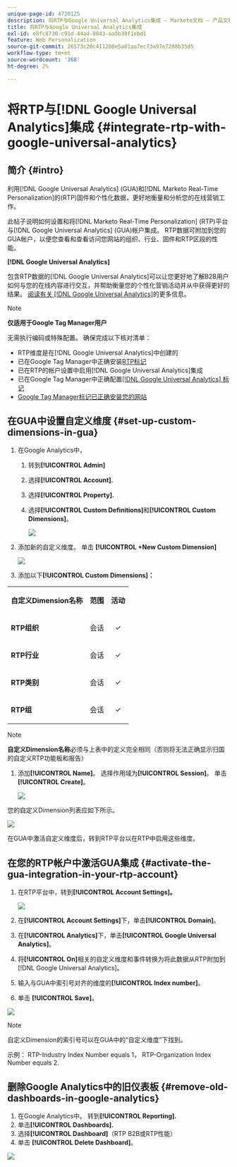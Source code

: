 ```yaml
---
unique-page-id: 4720125
description: 将RTP与Google Universal Analytics集成 — Marketo文档 — 产品文档
title: 将RTP与Google Universal Analytics集成
exl-id: e8fc8730-c91d-44ad-8843-aa5b38f1ebd1
feature: Web Personalization
source-git-commit: 26573c20c411208e5a01aa7ec73a97e7208b35d5
workflow-type: tm+mt
source-wordcount: '368'
ht-degree: 2%

---
```


# 将RTP与[!DNL Google Universal Analytics]集成 {#integrate-rtp-with-google-universal-analytics}

## 简介 {#intro}

利用[!DNL Google Universal Analytics] (GUA)和[!DNL Marketo Real-Time Personalization]的(RTP)固件和个性化数据，更好地衡量和分析您的在线营销工作。

此帖子说明如何设置和将[!DNL Marketo Real-Time Personalization] (RTP)平台与[!DNL Google Universal Analytics] (GUA)帐户集成。 RTP数据可附加到您的GUA帐户，以便您查看和查看访问您网站的组织、行业、固件和RTP区段的性能。

**[!DNL Google Universal Analytics]**

包含RTP数据的[!DNL Google Universal Analytics]可以让您更好地了解B2B用户如何与您的在线内容进行交互，并帮助衡量您的个性化营销活动并从中获得更好的结果。 [阅读有关 [!DNL Google Universal Analytics]](https://support.google.com/analytics/answer/2790010/?hl=en&authuser=1)的更多信息。

>[!NOTE]
>
>**仅适用于Google Tag Manager用户**
>
>无需执行编码或特殊配置。 确保完成以下核对清单：
>
>* RTP维度是在[!DNL Google Universal Analytics]中创建的
>* 已在Google Tag Manager中正确安装[RTP标记](https://docs.marketo.com/display/public/DOCS/Implementing+RTP+using+Google+Tag+Manager)
>* 已在RTP的帐户设置中启用[!DNL Google Universal Analytics]集成
>* 已在Google Tag Manager中正确配置[[!DNL Google Universal Analytics] 标记](https://support.google.com/tagmanager/answer/6107124?hl=en)
>* [Google Tag Manager标记已正确安装您的网站](https://developers.google.com/tag-manager/quickstart)

## 在GUA中设置自定义维度 {#set-up-custom-dimensions-in-gua}

1. 在Google Analytics中，

   1. 转到&#x200B;**[!UICONTROL Admin]**
   1. 选择&#x200B;**[!UICONTROL Account].**
   1. 选择&#x200B;**[!UICONTROL Property].**
   1. 选择&#x200B;**[!UICONTROL Custom Definitions]**&#x200B;和&#x200B;**[!UICONTROL Custom Dimensions]**。

      ![](assets/image2014-11-29-11-3a2-3a32.png)

1. 添加新的自定义维度。 单击 **[!UICONTROL +New Custom Dimension]**

   ![](assets/image2014-11-29-11-3a8-3a16.png)

1. 添加以下&#x200B;**[!UICONTROL Custom Dimensions]：**

<table>
 <tbody>
  <tr>
   <td><p><strong>自定义Dimension名称</strong></p></td>
   <td><p><strong>范围</strong></p></td>
   <td><p><strong>活动</strong></p></td>
  </tr>
  <tr>
   <td><p><strong>RTP组织</strong></p></td>
   <td><p>会话</p></td>
   <td><p align="center">✓</p></td>
  </tr>
  <tr>
   <td><p><strong>RTP行业</strong></p></td>
   <td><p>会话</p></td>
   <td><p align="center">✓</p></td>
  </tr>
  <tr>
   <td><p><strong>RTP类别</strong></p></td>
   <td><p>会话</p></td>
   <td><p align="center">✓</p></td>
  </tr>
  <tr>
   <td><p><strong>RTP组</strong></p></td>
   <td><p>会话</p></td>
   <td><p align="center">✓</p></td>
  </tr>
 </tbody>
</table>

>[!NOTE]
>
>**自定义Dimension名称**&#x200B;必须与上表中的定义完全相同（否则将无法正确显示归国的自定义RTP功能板和报告）

1. 添加&#x200B;**[!UICONTROL Name]**。 选择作用域为&#x200B;**[!UICONTROL Session]**。 单击 **[!UICONTROL Create]**。

   ![](assets/image2014-11-29-11-3a12-3a51.png)

您的自定义Dimension列表应如下所示。

![](assets/image2014-11-29-11-36-50-version-2.png)

在GUA中激活自定义维度后，转到RTP平台以在RTP中启用这些维度。

## 在您的RTP帐户中激活GUA集成 {#activate-the-gua-integration-in-your-rtp-account}

1. 在RTP平台中，转到&#x200B;**[!UICONTROL Account Settings]。**

   ![](assets/image2014-11-29-11-3a27-3a7.png)

1. 在&#x200B;**[!UICONTROL Account Settings]**&#x200B;下，单击&#x200B;**[!UICONTROL Domain]**。
1. 在&#x200B;**[!UICONTROL Analytics]**&#x200B;下，单击&#x200B;**[!UICONTROL Google Universal Analytics]**。
1. 将&#x200B;**[!UICONTROL On]**&#x200B;相关的自定义维度和事件转换为将此数据从RTP附加到[!DNL Google Universal Analytics]。
1. 输入与GUA中索引号对齐的维度的&#x200B;**[!UICONTROL Index number]**。
1. 单击 **[!UICONTROL Save]**。

![](assets/image2014-11-29-11-31-23-version-2.png)

>[!NOTE]
>
>自定义Dimension的索引号可以在GUA中的“自定义维度”下找到。
>
>示例： RTP-Industry Index Number equals 1， RTP-Organization Index Number equals 2.

## 删除Google Analytics中的旧仪表板 {#remove-old-dashboards-in-google-analytics}

1. 在Google Analytics中。 转到&#x200B;**[!UICONTROL Reporting].**
1. 单击&#x200B;**[!UICONTROL Dashboards].**
1. 选择&#x200B;**[!UICONTROL Dashboard]**（RTP B2B或RTP性能）
1. 单击 **[!UICONTROL Delete Dashboard]**。

![](assets/image2014-11-29-11-3a42-3a55.png)
